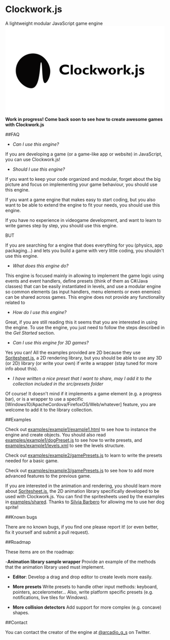 # Clockwork.js
A lightweight modular JavaScript game engine
![Clockwork logo](https://github.com/arcadiogarcia/Clockwork.js/blob/master/assets/clockwork.png?raw=true)
**Work in progress! Come back soon to see how to create awesome games with Clockwork.js**

##FAQ
  - *Can I use this engine?*

  If you are developing a game (or a game-like app or website) in JavaScript, you can use Clockwork.js!

  - *Should I use this engine?*

  If you want to keep your code organized and modular, forget about the big picture and focus on implementing your game behaviour, you should use this engine.

  If you want a game engine that makes easy to start coding, but you also want to be able to extend the engine to fit your needs, you should use this engine.

  If you have no experience in videogame development, and want  to learn to write games step by step, you should use this engine.

  BUT
  
  If you are searching for a engine that does everything for you (physics, app packaging...) and lets you build a game with very little coding, you shouldn't use this engine.

  - *What does this engine do?*

  This engine is focused mainly in allowing to implement the game logic using events and event handlers, define presets (think of them as C#/Java classes) that can be easily instantiated in levels, and use a modular engine so common elements (as input handlers, menu elements or even enemies) can be shared across games.
  This engine does not provide any functionality related to
  
  - *How do I use this engine?*

  Great, if you are still reading this it seems that you are interested in using the engine. To use the engine, you just need to follow the steps described in the *Get Started* section.

  - *Can I use this engine for 3D games?*

  Yes you can! All the examples provided are 2D because they use [Spritesheet.js](https://github.com/arcadiogarcia/Spritesheet.js), a 2D rendering library, but you should be able to use any 3D (or 2D) library (or write your own) if write a wrapper (stay tuned for more info about this).

  - *I have written a nice preset that I want to share, may I add it to the collection included in the src/presets folder*

  Of course! It doesn't mind if it implements a game element (e.g. a progress bar), or is a wrapper to use a specific [Windows10/ApacheCordova/FirefoxOS/Web/whatever] feature, you are welcome to add it to the library collection.

##Examples

Check out [examples/example1/example1.html](https://github.com/arcadiogarcia/Clockwork.js/blob/master/examples/example1/example1.html) to see how to instance the engine and create objects. You should also read [examples/example1/dogPreset.js](https://github.com/arcadiogarcia/Clockwork.js/blob/master/examples/example1/dogPreset.js) to see how to write presets, and [examples/example1/levels.xml](https://github.com/arcadiogarcia/Clockwork.js/blob/master/examples/example1/levels.xml) to see the levels structure.

Check out [examples/example2/gamePresets.js](https://github.com/arcadiogarcia/Clockwork.js/blob/master/examples/example2/gamePresets.js) to learn to write the presets needed for a basic game.

Check out [examples/example3/gamePresets.js](https://github.com/arcadiogarcia/Clockwork.js/blob/master/examples/example2/gamePresets.js) to see how to add more advanced features to the previous game.

If you are interested in the animation and rendering, you should learn more about [Spritesheet.js](https://github.com/arcadiogarcia/Spritesheet.js), the 2D animation library specifically developed to be used with Clockwork.js. You can find the spritesheets used by the examples in [examples/shared](https://github.com/arcadiogarcia/Clockwork.js/blob/master/examples/shared). Thanks to [Silvia Barbero](http://silvishinystar.deviantart.com/) for allowing me to use her dog sprite!

##Known bugs

There are no known bugs, if you find one please report it! (or even better, fix it yourself and submit a pull request).

##Roadmap

These items are on the roadmap:

  -**Animation library sample wrapper**
  Provide an example of the methods that the animation library used must implement.

  - **Editor**:
  Develop a drag and drop editor to create levels more easily.

  - **More presets**
  Write presets to handle other input methods: keyboard, pointers, accelerometer...
  Also, write platform specific presets (e.g. notifications, live tiles for Windows).

  - **More collision detectors**
  Add support for more complex (e.g. concave) shapes.

  ##Contact

  You can contact the creator of the engine at [@arcadio_g_s](http://www.twitter.com/arcadio_g_s) on Twitter.